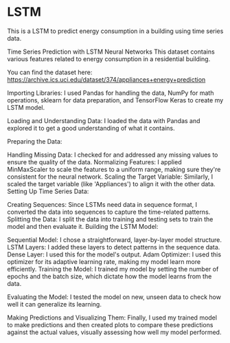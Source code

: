 # LSTM
This is a LSTM to predict energy consumption in a building using time series data.

Time Series Prediction with LSTM Neural Networks
This dataset contains various features related to energy consumption in a residential building.

You can find the dataset here: https://archive.ics.uci.edu/dataset/374/appliances+energy+prediction 

Importing Libraries: I used Pandas for handling the data, NumPy for math operations, sklearn for data preparation, and TensorFlow Keras to create my LSTM model.

Loading and Understanding Data: I loaded the data with Pandas and explored it to get a good understanding of what it contains.

Preparing the Data:

Handling Missing Data: I checked for and addressed any missing values to ensure the quality of the data.
Normalizing Features: I applied MinMaxScaler to scale the features to a uniform range, making sure they're consistent for the neural network.
Scaling the Target Variable: Similarly, I scaled the target variable (like 'Appliances') to align it with the other data.
Setting Up Time Series Data:

Creating Sequences: Since LSTMs need data in sequence format, I converted the data into sequences to capture the time-related patterns.
Splitting the Data: I split the data into training and testing sets to train the model and then evaluate it.
Building the LSTM Model:

Sequential Model: I chose a straightforward, layer-by-layer model structure.
LSTM Layers: I added these layers to detect patterns in the sequence data.
Dense Layer: I used this for the model's output.
Adam Optimizer: I used this optimizer for its adaptive learning rate, making my model learn more efficiently.
Training the Model: I trained my model by setting the number of epochs and the batch size, which dictate how the model learns from the data.

Evaluating the Model: I tested the model on new, unseen data to check how well it can generalize its learning.

Making Predictions and Visualizing Them: Finally, I used my trained model to make predictions and then created plots to compare these predictions against the actual values, visually assessing how well my model performed.






